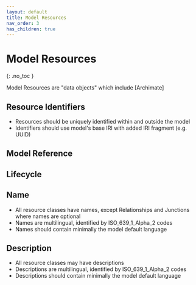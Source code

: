 ```yaml
---
layout: default
title: Model Resources
nav_order: 3
has_children: true
---
```


# Model Resources
{: .no_toc }

Model Resources are "data objects" which include [Archimate]

## Resource Identifiers

* Resources should be uniquely identified within and outside the model
* Identifiers should use model's base IRI with added IRI fragment (e.g. UUID)

## Model Reference

## Lifecycle

## Name
* All resource classes have names, except Relationships and Junctions where names are optional
* Names are multilingual, identified by ISO_639_1_Alpha_2 codes
* Names should contain minimally the model default language

## Description
* All resource classes may have descriptions
* Descriptions are multilingual, identified by ISO_639_1_Alpha_2 codes
* Descriptions should contain minimally the model default language
